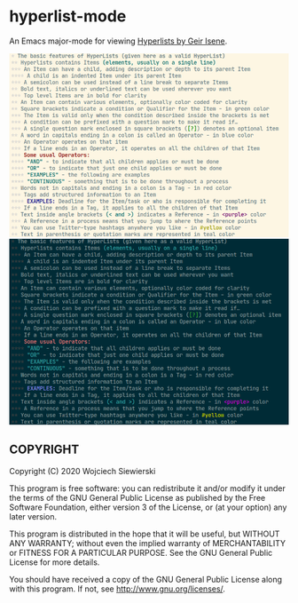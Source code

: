 hyperlist-mode
==============

An Emacs major-mode for viewing [Hyperlists by Geir Isene](https://isene.org/hyperlist/).

[![](https://raw.githubusercontent.com/Vifon/hyperlist-mode/master/examples/hyperlist-example-light.png)](https://raw.githubusercontent.com/Vifon/hyperlist-mode/master/examples/hyperlist-example-light.png)
[![](https://raw.githubusercontent.com/Vifon/hyperlist-mode/master/examples/hyperlist-example-dark.png)](https://raw.githubusercontent.com/Vifon/hyperlist-mode/master/examples/hyperlist-example-dark.png)

COPYRIGHT
---------

Copyright (C) 2020  Wojciech Siewierski

This program is free software: you can redistribute it and/or modify
it under the terms of the GNU General Public License as published by
the Free Software Foundation, either version 3 of the License, or
(at your option) any later version.

This program is distributed in the hope that it will be useful,
but WITHOUT ANY WARRANTY; without even the implied warranty of
MERCHANTABILITY or FITNESS FOR A PARTICULAR PURPOSE.  See the
GNU General Public License for more details.

You should have received a copy of the GNU General Public License
along with this program.  If not, see <http://www.gnu.org/licenses/>.

